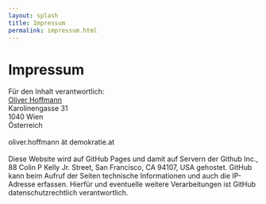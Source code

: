```yaml
---
layout: splash
title: Impressum
permalink: impressum.html
---
```

# Impressum

Für den Inhalt verantwortlich:<br />
[Oliver Hoffmann](/ueber)<br />
Karolinengasse 31<br />
1040 Wien<br />
Österreich<br />
<br />
oliver.hoffmann ät demokratie.at<br />
<br />
Diese Website wird auf GitHub Pages und damit auf Servern der Github Inc., 88 Colin P Kelly Jr. Street, San Francisco, CA 94107, USA gehostet. GitHub kann beim Aufruf der Seiten technische Informationen und auch die IP-Adresse erfassen. Hierfür und eventuelle weitere Verarbeitungen ist GitHub datenschutzrechtlich verantwortlich.
